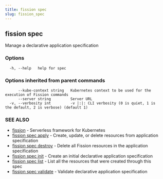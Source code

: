 ```yaml
---
title: fission spec
slug: fission_spec
---
```

## fission spec

Manage a declarative application specification

### Options

```
  -h, --help   help for spec
```

### Options inherited from parent commands

```
      --kube-context string   Kubernetes context to be used for the execution of Fission commands
      --server string         Server URL
  -v, --verbosity int         -v |:|: CLI verbosity (0 is quiet, 1 is the default, 2 is verbose) (default 1)
```

### SEE ALSO

* [fission](/docs/reference/fission-cli/fission/)	 - Serverless framework for Kubernetes
* [fission spec apply](/docs/reference/fission-cli/fission_spec_apply/)	 - Create, update, or delete resources from application specification
* [fission spec destroy](/docs/reference/fission-cli/fission_spec_destroy/)	 - Delete all Fission resources in the application specification
* [fission spec init](/docs/reference/fission-cli/fission_spec_init/)	 - Create an initial declarative application specification
* [fission spec list](/docs/reference/fission-cli/fission_spec_list/)	 - List all the resources that were created through this spec
* [fission spec validate](/docs/reference/fission-cli/fission_spec_validate/)	 - Validate declarative application specification

